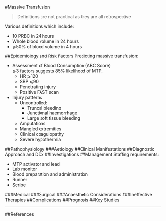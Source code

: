 #Massive Transfusion

> Definitions are not practical as they are all retrospective

Various definitions which include:
* 10 PRBC in 24 hours
* Whole blood volume in 24 hours
* ⩾50% of blood volume in 4 hours

##Epidemiology and Risk Factors
Predicting massive transfusion:
* Assessment of Blood Consumption (ABC Score)  
⩾3 factors suggests 85% likelihood of MTP.
	* HR ⩾120
	* SBP ⩽90
	* Penetrating injury
	* Positive FAST scan
* Injury patterns
	* Uncontrolled:
		* Truncal bleeding
		* Junctional haemorrhage
		* Large soft tissue bleeding
	* Amputations
	* Mangled extremities
	* Clinical coagulopathy
	* Severe hypothermia


##Pathophysiology
###Aetiology
##Clinical Manifestations
##Diagnostic Approach and DDx
##Investigations
##Management
Staffing requirements:
* MTP activator and lead
* Lab monitor
* Blood preparation and administration
* Runner
* Scribe


###Medical
###Surgical
###Anaesthetic Considerations
###Ineffective Therapies
##Complications
##Prognosis
##Key Studies

---
##References
